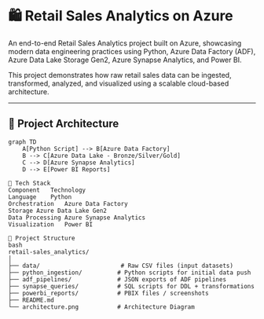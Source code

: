 # 🛍️ Retail Sales Analytics on Azure

An end-to-end Retail Sales Analytics project built on Azure, showcasing modern data engineering practices using Python, Azure Data Factory (ADF), Azure Data Lake Storage Gen2, Azure Synapse Analytics, and Power BI. 

This project demonstrates how raw retail sales data can be ingested, transformed, analyzed, and visualized using a scalable cloud-based architecture.

---

## 🚀 Project Architecture

```mermaid
graph TD
    A[Python Script] --> B[Azure Data Factory]
    B --> C[Azure Data Lake - Bronze/Silver/Gold]
    C --> D[Azure Synapse Analytics]
    D --> E[Power BI Reports]

🧱 Tech Stack
Component	Technology
Language	Python
Orchestration	Azure Data Factory
Storage	Azure Data Lake Gen2
Data Processing	Azure Synapse Analytics
Visualization	Power BI

📂 Project Structure
bash
retail-sales_analytics/
│
├── data/                       # Raw CSV files (input datasets)
├── python_ingestion/          # Python scripts for initial data push
├── adf_pipelines/             # JSON exports of ADF pipelines
├── synapse_queries/           # SQL scripts for DDL + transformations
├── powerbi_reports/           # PBIX files / screenshots
├── README.md
└── architecture.png           # Architecture Diagram
